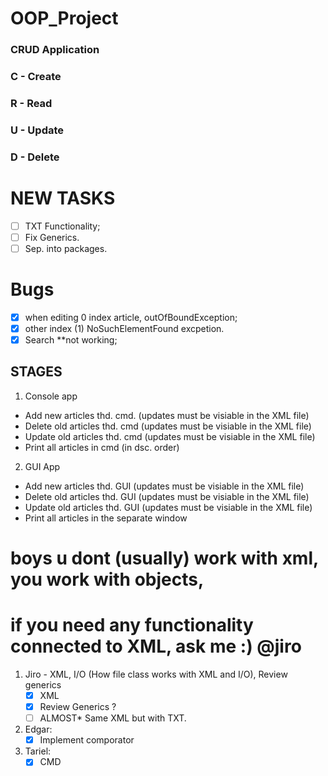 # OOP_Project

### CRUD Application
### C - Create
### R - Read
### U - Update
### D - Delete

# NEW TASKS
- [ ] TXT Functionality;
- [ ] Fix Generics.
- [ ] Sep. into packages.

# Bugs
- [x] when editing 0 index article, outOfBoundException;
- [x] other index (1) NoSuchElementFound excpetion.
- [x] Search **not working;

## STAGES
1. Console app
- Add new articles thd. cmd. (updates must be visiable in the XML file)
- Delete old articles thd. cmd (updates must be visiable in the XML file)
- Update old articles thd. cmd (updates must be visiable in the XML file)
- Print all articles in cmd (in dsc. order)
2. GUI App
- Add new articles thd. GUI (updates must be visiable in the XML file)
- Delete old articles thd. GUI (updates must be visiable in the XML file)
- Update old articles thd. GUI (updates must be visiable in the XML file)
- Print all articles in the separate window

# boys u dont (usually) work with xml, you work with objects, 
# if you need any functionality connected to XML, ask me :) @jiro
1. Jiro - XML, I/O (How file class works with XML and I/O), Review generics
    - [x] XML
    - [x] Review Generics ?
    - [ ] ALMOST* Same XML but with TXT.
    
2. Edgar:
    - [x] Implement comporator
3. Tariel:
    - [x] CMD
